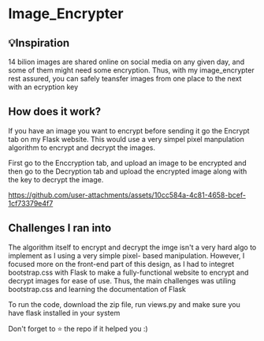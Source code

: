 # Image_Encrypter

## 💡Inspiration
14 bilion images are shared online on social media on any given day, and some of them might need some encryption. Thus, with my  image_encrypter rest assured, you can safely teansfer images from one place to the next with an ecryption key

## How does it work?

If you have an image you want to encrypt before sending it go the Encrypt tab on my Flask website. This would use a very simpel pixel manpulation algorithm to encrypt and decrypt the images.

First go to the Enccryption tab, and upload an image to be encrypted and then go to the Decryption tab and upload the encrypted image along with the key to decrypt the image.




https://github.com/user-attachments/assets/10cc584a-4c81-4658-bcef-1cf73379e4f7

## Challenges I ran into

The algorithm itself to encrypt and decrypt the imge isn't a very hard algo to implement as I using a very simple pixel- based manipulation. However, I focused more on the front-end part of this design, as I had to integret bootstrap.css with Flask to make a fully-functional website to encrypt and decrypt images for ease of use. Thus, the main challenges was utiling bootstrap.css and learning the documentation of Flask 

To run the code, download the zip file, run views.py and make sure you have flask installed in your system

Don't forget to ⭐ the repo if it helped you :)



